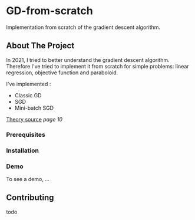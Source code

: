 # GD-from-scratch
Implementation from scratch of the gradient descent algorithm.

<!-- ABOUT THE PROJECT -->
## About The Project

In 2021, I tried to better understand the gradient descent algorithm. Therefore I've tried to implement it from scratch for simple problems: linear regression, objective function and paraboloid.


I've implemented :
* Classic GD
* SGD
* Mini-batch SGD

[Theory source](https://cs229.stanford.edu/notes2022fall/main_notes.pdf) *page 10*

### Prerequisites

### Installation

### Demo

To see a demo, ...

## Contributing

todo
